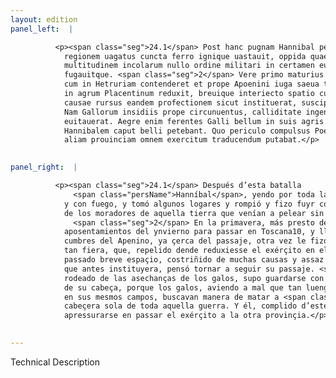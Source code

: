 ```yaml
---
layout: edition
panel_left:  |

          <p><span class="seg">24.1</span> Post hanc pugnam Hannibal per omnem
            regionem uagatus cuncta ferro ignique uastauit, oppida quaedam caepit ac ingentem
            multitudinem incolarum nullo ordine militari in certamen euntem parua manu fudit
            fugauitque. <span class="seg">2</span> Vere primo maturius quam tempus postulabat ex hybernis mouens
            cum in Hetruriam contenderet et prope Apoenini iuga saeua tempestate repulsus exercitum
            in agrum Placentinum reduxit, breuique interiecto spatio cum multae necessariae urgerent
            causae rursus eandem profectionem sicut instituerat, suscipiendam putauit. <span class="seg">3</span>
            Nam Gallorum insidiis prope circunuentus, calliditate ingenii periculum capitis
            euitauerat. Aegre enim ferentes Galli bellum in suis agris diutius consistere, unum
            Hannibalem caput belli petebant. Quo periculo compulsus Poenus maturandum sibi atque in
            aliam prouinciam omnem exercitum traducendum putabat.</p>
        

panel_right:  |

          <p><span class="seg">24.1</span> Después d’esta batalla
              <span class="persName">Hanníbal</span>, yendo por toda la comarca, pudo talarlo todo con fierro
            y con fuego, y tomó algunos logares y rompió y fizo fuyr con poca gente gran muchedumbre
            de los moradores de aquella tierra que venían a pelear sin algund orden militar.
              <span class="seg">2</span> En la primavera, más presto de lo qu’el tiempo demandava, movió de los
            aposentamientos del ynvierno para passar en Toscana10, y llegado a las
            cumbres del Apenino, ya çerca del passaje, otra vez le fizo la tempestad <a href="" target="new"><img src=""/></a>[170r,a]
            tan fiera, que, repelido dende reduxiesse el exérçito en el campo de Placencia y,
            passado breve espaçio, costriñido de muchas causas y assaz neçessarias, de nuevo, segund
            que antes instituyera, pensó tornar a seguir su passaje. <span class="seg">3</span> Ca poco menos ya
            rodeado de las asechanças de los galos, supo guardarse con cauteloso ingenio del peligro
            de su cabeça, porque los galos, aviendo a mal que tan luengamente la guerra se fiziesse
            en sus mesmos campos, buscavan manera de matar a <span class="persName">Hanníbal</span>, como a
            cabeçera sola de toda aquella guerra. Y él, complido d’este peligro, pensava
            apressurarse en passar el exérçito a la otra provinçia.</p>
        

---
```


Technical Description 